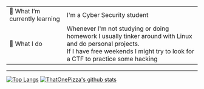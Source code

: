 <table>
  <tr>
    <td width= "30%">🌱 What I’m currently learning</td>
    <td width= "70%">I'm a Cyber Security student</td>
  </tr>
  <tr>
    <td width= "30%">🔭 What I do</td>
    <td width= "70%">Whenever I'm not studying or doing homework I usually tinker around with Linux and do personal projects.<br/>If I have free weekends I might try to look for a CTF to practice some hacking</td>
  </tr>
</table>

---

[![Top Langs](https://github-readme-stats.vercel.app/api/top-langs/?username=ThatOnePizza&layout=compact)](https://github.com/anuraghazra/github-readme-stats)
[![ThatOnePizza's github stats](https://github-readme-stats.vercel.app/api?username=ThatOnePizza&hide=stars,prs,issues&count_private=true&show_icons=true&theme=radical)](https://github.com/anuraghazra/github-readme-stats)
